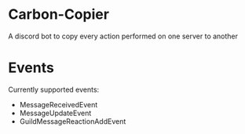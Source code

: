 # Carbon-Copier
A discord bot to copy every action performed on one server to another

# Events
Currently supported events:
* MessageReceivedEvent
* MessageUpdateEvent
* GuildMessageReactionAddEvent